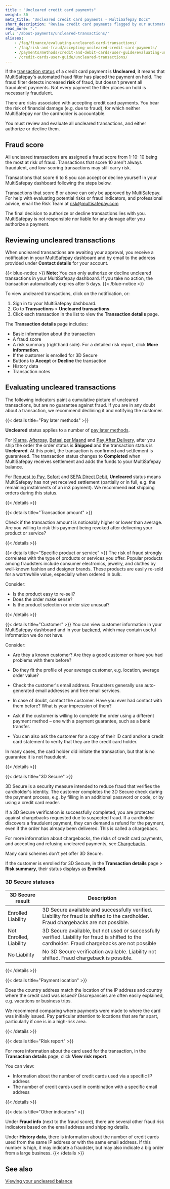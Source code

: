 ```yaml
---
title : "Uncleared credit card payments"
weight: 30
meta_title: "Uncleared credit card payments - MultiSafepay Docs"
short_description: "Review credit card payments flagged by our automated fraud filter."
read_more: "."
url: '/about-payments/uncleared-transactions/'
aliases: 
    - /faq/finance/evaluating-uncleared-card-transactions/
    - /faq/risk-and-fraud/accepting-uncleared-credit-card-payments/
    - /payments/methods/credit-and-debit-cards/user-guide/evaluating-uncleared-transactions/
    - /credit-cards-user-guide/uncleared-transactions/
---
```


If the [transaction status](/about-payments/multisafepay-statuses/) of a credit card payment is **Uncleared**, it means that MultiSafepay's automated fraud filter has placed the payment on hold. The fraud filter detects increased **risk** of fraud, but doesn't prevent all fraudulent payments. Not every payment the filter places on hold is necessarily fraudulent.

There are risks associated with accepting credit card payments. You bear the risk of financial damage (e.g. due to fraud), for which neither MultiSafepay nor the cardholder is accountable.

You must review and evaluate all uncleared transactions, and either authorize or decline them.

## Fraud score 
All uncleared transactions are assigned a fraud score from 1-10: 10 being the most at risk of fraud. Transactions that score 10 aren't always fraudulent, and low-scoring transactions may still carry risk.

Transactions that score 6 to 8 you can accept or decline yourself in your MultiSafepay dashboard following the steps below.

Transactions that score 8 or above can only be approved by MultiSafepay. For help with evaluating potential risks or fraud indicators, and professional advice, email the Risk Team at <risk@multisafepay.com> 

The final decision to authorize or decline transactions lies with you. MultiSafepay is not responsible nor liable for any damage after you authorize a payment.

## Reviewing uncleared transactions

When uncleared transactions are awaiting your approval, you receive a notification in your MultiSafepay dashboard and by email to the address provided under **Contact details** for your account.

{{< blue-notice >}} **Note:** You can only authorize or decline uncleared transactions in your MultiSafepay dashboard. If you take no action, the transaction automatically expires after 5 days. {{< /blue-notice >}}

To view uncleared transactions, click on the notification, or:

1. Sign in to your MultiSafepay dashboard.
2. Go to **Transactions** > **Uncleared transactions**.
3. Click each transaction in the list to view the **Transaction details** page. 

The **Transaction details** page includes:

- Basic information about the transaction
- A fraud score
- A risk summary (righthand side). For a detailed risk report, click **More information**.
- If the customer is enrolled for 3D Secure 
- Buttons to **Accept** or **Decline** the transaction
- History data
- Transaction notes 

## Evaluating uncleared transactions
The following indicators paint a cumulative picture of uncleared transactions, but are no guarantee against fraud. If you are in any doubt about a transaction, we recommend declining it and notifying the customer.

{{< details title="Pay later methods" >}}

**Uncleared** status applies to a number of [pay later methods](/payments/methods/pay-later/). <br>

For [Klarna](/payment-methods/klarna/), [Afterpay](/payment-methods/afterpay/), [Betaal per Maand](/payment-methods/betaal-per-maand/) and [Pay After Delivery](/payment-methods/pay-after-delivery/), after you ship the order the order status is **Shipped** and the transaction status is **Uncleared**. At this point, the transaction is confirmed and settlement is guaranteed. The transaction status changes to **Completed** when MultiSafepay receives settlement and adds the funds to your MultiSafepay balance.

For [Request to Pay](/payment-methods/request-to-pay/), [Sofort](/payment-methods/sofort-banking/) and [SEPA Direct Debit](/payment-methods/sepa-direct-debit/), **Uncleared** status means MultiSafepay has not yet received settlement (partially or in full, e.g. the remaining instalments of an in3 payment). We recommend **not** shipping orders during this status.

{{< /details >}}

{{< details title="Transaction amount" >}}

Check if the transaction amount is noticeably higher or lower than average. Are you willing to risk this payment being revoked after delivering your product or service?

{{< /details >}}

{{< details title="Specific product or service" >}}
The risk of fraud strongly correlates with the type of products or services you offer. Popular products among fraudsters include consumer electronics, jewelry, and clothes by well-known fashion and designer brands. These products are easily re-sold for a worthwhile value, especially when ordered in bulk. 

Consider:

- Is the product easy to re-sell?
- Does the order make sense? 
- Is the product selection or order size unusual?

{{< /details >}}

{{< details title="Customer" >}}
You can view customer information in your MultiSafepay dashboard and in your [backend](/glossaries/multisafepay-glossary/#backend), which may contain useful information we do not have. 

Consider:

- Are they a known customer? Are they a good customer or have you had problems with them before?

- Do they fit the profile of your average customer, e.g. location, average order value?

- Check the customer's email address. Fraudsters generally use auto-generated email addresses and free email services.

- In case of doubt, contact the customer. Have you ever had contact with them before? What is your impression of them?

- Ask if the customer is willing to complete the order using a different payment method – one with a
payment guarantee, such as a bank transfer. 

- You can also ask the customer for a copy of their ID card and/or a credit card statement to verify that they are the credit card holder.

In many cases, the card holder did initiate the transaction, but that is no guarantee it is not fraudulent.

{{< /details >}}

{{< details title="3D Secure" >}}

3D Secure is a security measure intended to reduce fraud that verifies the cardholder's identity. The customer completes the 3D Secure check during the payment process, e.g. by filling in an additional password or code, or by using a credit card reader. 

If a 3D Secure verification is successfully completed, you are protected against chargebacks requested due to suspected fraud. If a cardholder discovers a fraudulent payment, they can demand a refund for the payment, even if the order has already been delivered. This is called a chargeback. 

For more information about chargebacks, the risks of credit card payments, and accepting and refusing uncleared payments, see [Chargebacks](https://docs.multisafepay.com/faq/chargebacks).

Many card schemes don't yet offer 3D Secure.

If the customer is enrolled for 3D Secure, in the **Transaction details** page > **Risk summary**, their status displays as **Enrolled**.  
 
### 3D Secure statuses

| 3D Secure result | Description |
|---|---|
| Enrolled Liability  | 3D Secure available and successfully verified. Liability for fraud is shifted to the cardholder. Fraud chargebacks are not possible. |
| Not Enrolled, Liability  | 3D Secure available, but not used or successfully verified. Liability for fraud is shifted to the cardholder. Fraud chargebacks are not possible |
|  No Liability  | No 3D Secure verification available. Liability not shifted. Fraud chargeback is possible.|

{{< /details >}}

{{< details title="Payment location" >}}

Does the country address match the location of the IP address and country where the credit card was issued? Discrepancies are often easily explained, e.g. vacations or business trips. 

We recommend comparing where payments were made to where the card was initially issued. Pay particular attention to locations that are far apart, particularly if one is in a high-risk area.

{{< /details >}}

{{< details title="Risk report" >}}

For more information about the card used for the transaction, in the **Transaction details** page, click **View risk report**. 

You can view:
- Information about the number of credit cards used via a specific IP address
- The number of credit cards used in combination with a specific email address

{{< /details >}}

{{< details title="Other indicators" >}}

Under **Fraud info** (next to the fraud score), there are several other fraud risk indicators based on the email address and shipping details.

Under **History data**, there is information about the number of credit cards used from the same IP address or with the same email address. If this number is high, it may indicate a fraudster, but may also indicate a big order from a large business.
{{< /details >}}

## See also 

[Viewing your uncleared balance](/faq/finance/viewing-your-uncleared-balance/)